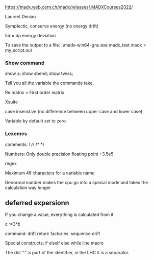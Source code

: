 https://madx.web.cern.ch/madx/releases/.MADXCourses2022/

Laurent Deniau

Symplectic, conserve energy (no energy drift)

5d = dp energy deviation


To save the output to a file:
.\madx-win64-gnu.exe madx_test.madx > my_script.out


### Show command

show a;
show sbend;
show twiss;

Tell you all the variable the commands take.

Re matrix = First order matrix

Xsuite

case insenstive (no difference between upper case and lower case)

Variable by default set to zero

### Lexemes

comments:
!
//
/* */

Numbers:
Only double precision floating point
+3.5e5

regex

Maximum 46 characters for a variable name

Denormal number makes the cpu go into a special mode and takes the calculation way longer

## deferred expersionn

If you change a value, everything is calculated from it

c :=3*b 

command:
	drift
	return
factories:
	sequence
	drift

Special constructs;
	if
	elseif
	else
	while
	line
	macro

The dot "." is part of the identifier, in the LHC it is a separator.

